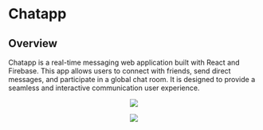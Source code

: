 # Chatapp

## Overview
Chatapp is a real-time messaging web application built with React and Firebase. 
This app allows users to connect with friends, send direct messages, and participate in a global chat room. 
It is designed to provide a seamless and interactive communication user experience.

<p align="center">
  <img src="https://github.com/user-attachments/assets/9d501918-cc75-4f35-b32f-b5909b2acd1f">
</p>

<p align="center">
  <img src="https://github.com/user-attachments/assets/78d8c1df-ebbf-4473-8c4a-7017283ad91e">
</p>
